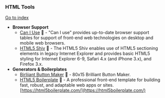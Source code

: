 ### HTML Tools
[Go to index](https://github.com/cdleon/awesome-front-end#index)
- **Browser Support**
  * [Can I Use](http://caniuse.com/) :gift_heart: - "Can I use" provides up-to-date browser support tables for support of front-end web technologies on desktop and mobile web browsers.
  * [HTML5 Shiv](https://github.com/afarkas/html5shiv) :gift_heart: - The HTML5 Shiv enables use of HTML5 sectioning elements in legacy Internet Explorer and provides basic HTML5 styling for Internet Explorer 6-9, Safari 4.x (and iPhone 3.x), and Firefox 3.x.
- **Generators & Boilerplates**
  * [Birliiant Button Maker](http://www.lucazappa.com/brilliantMaker/buttonImage.php) :gift_heart: - 80x15 Brilliant Button Maker.
  * [HTML5 Boilerplate](https://github.com/h5bp/html5-boilerplate) :gift_heart: - A professional front-end template for building fast, robust, and adaptable web apps or sites. [https://html5boilerplate.com/](https://html5boilerplate.com/)